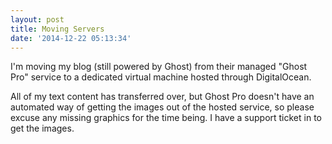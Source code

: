 ```yaml
---
layout: post
title: Moving Servers
date: '2014-12-22 05:13:34'
---
```


I'm moving my blog (still powered by Ghost) from their managed "Ghost Pro" service to a dedicated virtual machine hosted through DigitalOcean.

All of my text content has transferred over, but Ghost Pro doesn't have an automated way of getting the images out of the hosted service, so please excuse any missing graphics for the time being. I have a support ticket in to get the images.